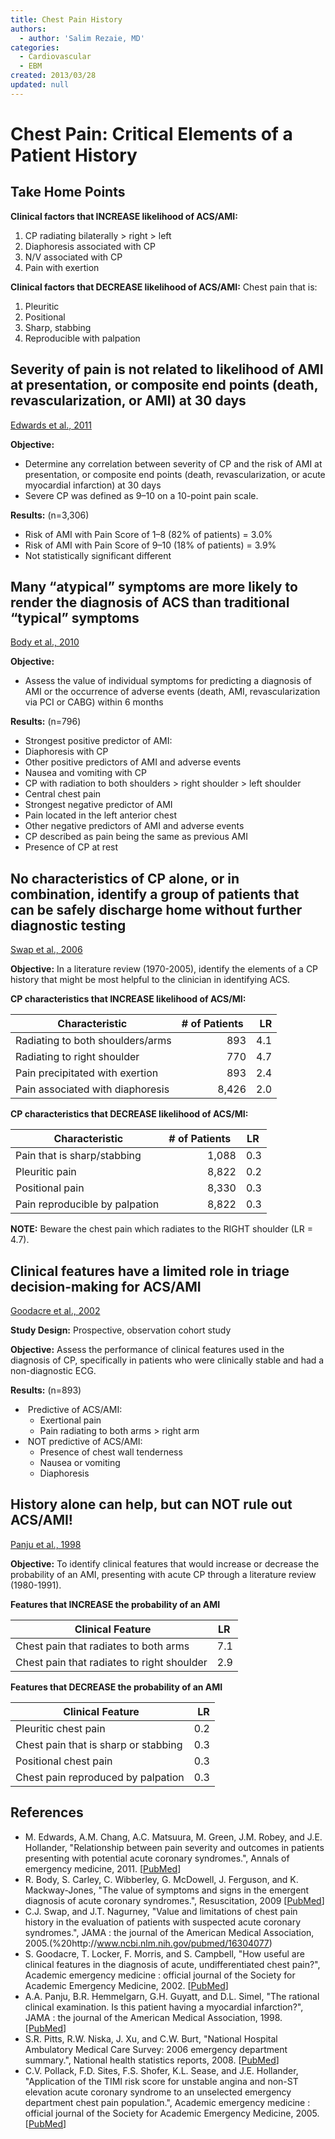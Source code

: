 ```yaml
---
title: Chest Pain History
authors:
  - author: 'Salim Rezaie, MD'
categories:
  - Cardiovascular
  - EBM
created: 2013/03/28
updated: null
---
```


# Chest Pain: Critical Elements of a Patient History

## Take Home Points

**Clinical factors that INCREASE likelihood of ACS/AMI:**

1. CP radiating bilaterally > right > left
2. Diaphoresis associated with CP
3. N/V associated with CP
4. Pain with exertion

**Clinical factors that DECREASE likelihood of ACS/AMI:**
Chest pain that is:

1. Pleuritic
2. Positional
3. Sharp, stabbing
4. Reproducible with palpation

## Severity of pain is not related to likelihood of AMI at presentation, or composite end points (death, revascularization, or AMI) at 30 days

[Edwards et al., 2011]((http://www.ncbi.nlm.nih.gov/pubmed/21802776))

**Objective:** 

- Determine any correlation between severity of CP and the risk of AMI at presentation, or composite end points (death, revascularization, or acute myocardial infarction) at 30 days
- Severe CP was defined as 9–10 on a 10-point pain scale. 

**Results:** (n=3,306)

- Risk of AMI with Pain Score of 1–8 (82% of patients) = 3.0%
- Risk of AMI with Pain Score of 9–10 (18% of patients) = 3.9%
- Not statistically significant different

## Many “atypical” symptoms are more likely to render the diagnosis of ACS than traditional “typical” symptoms 

[Body et al., 2010](http://www.ncbi.nlm.nih.gov/pubmed/20036454)

**Objective:** 

- Assess the value of individual symptoms for predicting a diagnosis of AMI or the occurrence of adverse events (death, AMI, revascularization via PCI or CABG) within 6 months

**Results:** (n=796)

- Strongest positive predictor of AMI: 
- Diaphoresis with CP
- Other positive predictors of AMI and adverse events
- Nausea and vomiting with CP
- CP with radiation to both shoulders > right shoulder > left shoulder
- Central chest pain
- Strongest negative predictor of AMI
- Pain located in the left anterior chest
- Other negative predictors of AMI and adverse events
- CP described as pain being the same as previous AMI
- Presence of CP at rest

## No characteristics of CP alone, or in combination, identify a group of patients that can be safely discharge home without further diagnostic testing

[Swap et al., 2006](%20http://www.ncbi.nlm.nih.gov/pubmed/16304077)

**Objective:** In a literature review (1970-2005), identify the elements of a CP history that might be most helpful to the clinician in identifying ACS.

**CP characteristics that INCREASE likelihood of ACS/MI:**

| Characteristic                   | # of Patients  |  LR |
| -------------------------------- | -------------: | --: |
| Radiating to both shoulders/arms |            893 | 4.1 |
| Radiating to right shoulder      |            770 | 4.7 |
| Pain precipitated with exertion  |            893 | 2.4 |
| Pain associated with diaphoresis |          8,426 | 2.0 |

**CP characteristics that DECREASE likelihood of ACS/MI:**

|  Characteristic                | # of Patients   | LR  |
| ------------------------------ | --------------: | --: |
| Pain that is sharp/stabbing    |           1,088 | 0.3 |
| Pleuritic pain                 |           8,822 | 0.2 |
| Positional pain                |           8,330 | 0.3 |
| Pain reproducible by palpation |           8,822 | 0.3 |

**NOTE:** Beware the chest pain which radiates to the RIGHT shoulder (LR = 4.7).

## Clinical features have a limited role in triage decision-making for ACS/AMI

[Goodacre et al., 2002](http://www.ncbi.nlm.nih.gov/pubmed/11874776)

**Study Design:** Prospective, observation cohort study 

**Objective:** Assess the performance of clinical features used in the diagnosis of CP, specifically in patients who were clinically stable and had a non-diagnostic ECG.

**Results:** (n=893)

-  Predictive of ACS/AMI:
  - Exertional pain
  - Pain radiating to both arms > right arm
-  NOT predictive of ACS/AMI: 
  - Presence of chest wall tenderness
  - Nausea or vomiting
  - Diaphoresis

## History alone can help, but can NOT rule out ACS/AMI! 

[Panju et al., 1998](http://www.ncbi.nlm.nih.gov/pubmed/9786377)

**Objective:** To identify clinical features that would increase or decrease the probability of an AMI, presenting with acute CP through a literature review (1980-1991).

**Features that INCREASE the probability of an AMI**

|  Clinical Feature                          | LR  |
| ------------------------------------------ | --: |
| Chest pain that radiates to both arms      | 7.1 |
| Chest pain that radiates to right shoulder | 2.9 |

**Features that DECREASE the probability of an AMI**

|  Clinical Feature                    |  LR |
| ------------------------------------ | --: |
| Pleuritic chest pain                 | 0.2 |
| Chest pain that is sharp or stabbing | 0.3 |
| Positional chest pain                | 0.3 |
| Chest pain reproduced by palpation   | 0.3 |

## References

- M. Edwards, A.M. Chang, A.C. Matsuura, M. Green, J.M. Robey, and J.E. Hollander, "Relationship between pain severity and outcomes in patients presenting with potential acute coronary syndromes.", Annals of emergency medicine, 2011. [[PubMed](http://www.ncbi.nlm.nih.gov/pubmed/21802776)]
- R. Body, S. Carley, C. Wibberley, G. McDowell, J. Ferguson, and K. Mackway-Jones, "The value of symptoms and signs in the emergent diagnosis of acute coronary syndromes.", Resuscitation, 2009 [[PubMed](http://www.ncbi.nlm.nih.gov/pubmed/20036454)]
- C.J. Swap, and J.T. Nagurney, "Value and limitations of chest pain history in the evaluation of patients with suspected acute coronary syndromes.", JAMA : the journal of the American Medical Association, 2005.(%20http://www.ncbi.nlm.nih.gov/pubmed/16304077)
- S. Goodacre, T. Locker, F. Morris, and S. Campbell, "How useful are clinical features in the diagnosis of acute, undifferentiated chest pain?", Academic emergency medicine : official journal of the Society for Academic Emergency Medicine, 2002. [[PubMed](http://www.ncbi.nlm.nih.gov/pubmed/11874776)]
- A.A. Panju, B.R. Hemmelgarn, G.H. Guyatt, and D.L. Simel, "The rational clinical examination. Is this patient having a myocardial infarction?", JAMA : the journal of the American Medical Association, 1998. [[PubMed](http://www.ncbi.nlm.nih.gov/pubmed/9786377)]
- S.R. Pitts, R.W. Niska, J. Xu, and C.W. Burt, "National Hospital Ambulatory Medical Care Survey: 2006 emergency department summary.", National health statistics reports, 2008. [[PubMed](http://www.ncbi.nlm.nih.gov/pubmed/18958996)]
- C.V. Pollack, F.D. Sites, F.S. Shofer, K.L. Sease, and J.E. Hollander, "Application of the TIMI risk score for unstable angina and non-ST elevation acute coronary syndrome to an unselected emergency department chest pain population.", Academic emergency medicine : official journal of the Society for Academic Emergency Medicine, 2005. [[PubMed](http://www.ncbi.nlm.nih.gov/pubmed/16365321)]
